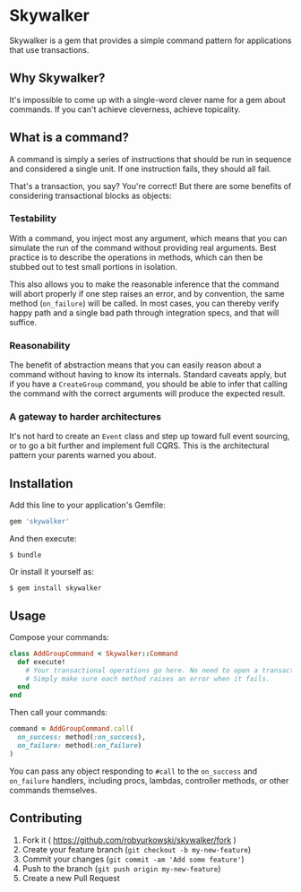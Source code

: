 # Skywalker

Skywalker is a gem that provides a simple command pattern for applications that use transactions.

## Why Skywalker?

It's impossible to come up with a single-word clever name for a gem about commands. If you can't
achieve cleverness, achieve topicality.

## What is a command?

A command is simply a series of instructions that should be run in sequence
and considered a single unit. If one instruction fails, they should all fail.

That's a transaction, you say? You're correct! But there are some benefits of
considering transactional blocks as objects:

### Testability

With a command, you inject most any argument, which means that you can simulate
the run of the command without providing real arguments. Best practice is to
describe the operations in methods, which can then be stubbed out to test small
portions in isolation.

This also allows you to make the reasonable inference that the command will abort
properly if one step raises an error, and by convention, the same method (`on_failure`)
will be called. In most cases, you can thereby verify happy path and a single bad path
through integration specs, and that will suffice.

### Reasonability

The benefit of abstraction means that you can easily reason about a command without
having to know its internals. Standard caveats apply, but if you have a `CreateGroup`
command, you should be able to infer that calling the command with the correct arguments
will produce the expected result.

### A gateway to harder architectures

It's not hard to create an `Event` class and step up toward full event sourcing, or to
go a bit further and implement full CQRS. This is the architectural pattern your parents
warned you about.

## Installation

Add this line to your application's Gemfile:

```ruby
gem 'skywalker'
```

And then execute:

    $ bundle

Or install it yourself as:

    $ gem install skywalker

## Usage

Compose your commands:

```ruby
class AddGroupCommand < Skywalker::Command
  def execute!
    # Your transactional operations go here. No need to open a transaction.
    # Simply make sure each method raises an error when it fails.
  end
end
```

Then call your commands:

```ruby
command = AddGroupCommand.call(
  on_success: method(:on_success),
  on_failure: method(:on_failure)
)

```

You can pass any object responding to `#call` to the `on_success` and `on_failure` handlers, including procs, lambdas, controller methods, or other commands themselves.

## Contributing

1. Fork it ( https://github.com/robyurkowski/skywalker/fork )
2. Create your feature branch (`git checkout -b my-new-feature`)
3. Commit your changes (`git commit -am 'Add some feature'`)
4. Push to the branch (`git push origin my-new-feature`)
5. Create a new Pull Request
